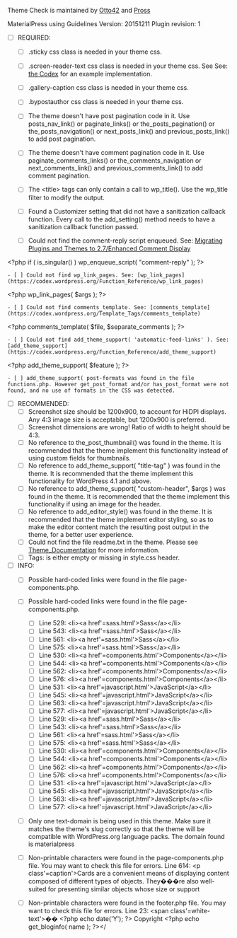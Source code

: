 
Theme Check is maintained by [Otto42](https://profiles.wordpress.org/otto42/) and [Pross](https://profiles.wordpress.org/pross/)

MaterialPress using Guidelines Version: 20151211 Plugin revision: 1

- [ ] REQUIRED:
	- [ ] .sticky css class is needed in your theme css.

	- [ ] .screen-reader-text css class is needed in your theme css. See See: [the Codex](http://codex.wordpress.org/CSS#WordPress_Generated_Classes) for an example implementation.

	- [ ] .gallery-caption css class is needed in your theme css.

	- [ ] .bypostauthor css class is needed in your theme css.

	- [ ] The theme doesn't have post pagination code in it. Use posts_nav_link() or paginate_links() or the_posts_pagination() or the_posts_navigation() or next_posts_link() and previous_posts_link() to add post pagination.

	- [ ] The theme doesn't have comment pagination code in it. Use paginate_comments_links() or the_comments_navigation or next_comments_link() and previous_comments_link() to add comment pagination.

	- [ ] The &#60;title&#62; tags can only contain a call to wp_title(). Use the wp_title filter to modify the output.

	- [ ] Found a Customizer setting that did not have a sanitization callback function. Every call to the add_setting() method needs to have a sanitization callback function passed.

	- [ ] Could not find the comment-reply script enqueued. See:
	[Migrating Plugins and Themes to 2.7/Enhanced Comment Display](https://codex.wordpress.org/Migrating_Plugins_and_Themes_to_2.7/Enhanced_Comment_Display)

 &#60;&#63;php if ( is_singular() ) wp_enqueue_script( "comment-reply" );&#32;&#63;&#62;

	- [ ] Could not find wp_link_pages. See: [wp_link_pages](https://codex.wordpress.org/Function_Reference/wp_link_pages)

 &#60;&#63;php wp_link_pages( $args );&#32;&#63;&#62;

	- [ ] Could not find comments_template. See: [comments_template](https://codex.wordpress.org/Template_Tags/comments_template)

 &#60;&#63;php comments_template( $file, $separate_comments );&#32;&#63;&#62;

	- [ ] Could not find add_theme_support( 'automatic-feed-links' ). See: [add_theme_support](https://codex.wordpress.org/Function_Reference/add_theme_support)

 &#60;&#63;php add_theme_support( $feature );&#32;&#63;&#62;

	- [ ] add_theme_support( post-formats was found in the file functions.php. However get_post_format and/or has_post_format were not found, and no use of formats in the CSS was detected.

- [ ] RECOMMENDED:
	- [ ] Screenshot size should be 1200x900, to account for HiDPI displays. Any 4:3 image size is acceptable, but 1200x900 is preferred.
	- [ ] Screenshot dimensions are wrong! Ratio of width to height should be 4:3.
	- [ ] No reference to the_post_thumbnail() was found in the theme. It is recommended that the theme implement this functionality instead of using custom fields for thumbnails.
	- [ ] No reference to add_theme_support( "title-tag" ) was found in the theme. It is recommended that the theme implement this functionality for WordPress 4.1 and above.
	- [ ] No reference to add_theme_support( "custom-header", $args ) was found in the theme. It is recommended that the theme implement this functionality if using an image for the header.
	- [ ] No reference to add_editor_style() was found in the theme. It is recommended that the theme implement editor styling, so as to make the editor content match the resulting post output in the theme, for a better user experience.
	- [ ] Could not find the file readme.txt in the theme. Please see [Theme_Documentation](https://codex.wordpress.org/Theme_Review#Theme_Documentation) for more information.
	- [ ] Tags: is either empty or missing in style.css header.

- [ ] INFO:
	- [ ] Possible hard-coded links were found in the file page-components.php.

	- [ ] Possible hard-coded links were found in the file page-components.php.

		- [ ] 	Line 529: &#60;li&#62;&#60;a href&#39;&#61;sass.html&#39;&#62;Sass&#60;&#47;a&#62;&#60;&#47;li&#62;
		- [ ] Line 543: &lt;li&#62;&#60;a href&#39;&#61;sass.html&#39;&#62;Sass&#60;&#47;a&#62;&#60;&#47;li&#62;
		- [ ] Line 561: &#60;li&#62;&#60;a href&#39;&#61;sass.html&#39;&#62;Sass&#60;&#47;a&#62;&#60;&#47;li&#62;
		- [ ] Line 575: &lt;li&#62;&#60;a href&#39;&#61;sass.html&#39;&#62;Sass&#60;&#47;a&#62;&#60;&#47;li&#62;
		- [ ] Line 530: &#60;li&#62;&#60;a href&#39;&#61;components.html&#39;&#62;Components&#60;&#47;a&#62;&#60;&#47;li&#62;
		- [ ] Line 544: &lt;li&#62;&#60;a href&#39;&#61;components.html&#39;&#62;Components&#60;&#47;a&#62;&#60;&#47;li&#62;
		- [ ] Line 562: &#60;li&#62;&#60;a href&#39;&#61;components.html&#39;&#62;Components&#60;&#47;a&#62;&#60;&#47;li&#62;
		- [ ] Line 576: &lt;li&#62;&#60;a href&#39;&#61;components.html&#39;&#62;Components&#60;&#47;a&#62;&#60;&#47;li&#62;
		- [ ] Line 531: &#60;li&#62;&#60;a href&#39;&#61;javascript.html&#39;&#62;JavaScript&#60;&#47;a&#62;&#60;&#47;li&#62;
		- [ ] Line 545: &lt;li&#62;&#60;a href&#39;&#61;javascript.html&#39;&#62;JavaScript&#60;&#47;a&#62;&#60;&#47;li&#62;
		- [ ] Line 563: &#60;li&#62;&#60;a href&#39;&#61;javascript.html&#39;&#62;JavaScript&#60;&#47;a&#62;&#60;&#47;li&#62;
		- [ ] Line 577: &lt;li&#62;&#60;a href&#39;&#61;javascript.html&#39;&#62;JavaScript&#60;&#47;a&#62;&#60;&#47;li&#62;
		- [ ] Line 529: &#60;li&#62;&#60;a href&#39;&#61;sass.html&#39;&#62;Sass&#60;&#47;a&#62;&#60;&#47;li&#62;
		- [ ] Line 543: &lt;li&#62;&#60;a href&#39;&#61;sass.html&#39;&#62;Sass&#60;&#47;a&#62;&#60;&#47;li&#62;
		- [ ] Line 561: &#60;li&#62;&#60;a href&#39;&#61;sass.html&#39;&#62;Sass&#60;&#47;a&#62;&#60;&#47;li&#62;
		- [ ] Line 575: &lt;li&#62;&#60;a href&#39;&#61;sass.html&#39;&#62;Sass&#60;&#47;a&#62;&#60;&#47;li&#62;
		- [ ] Line 530: &#60;li&#62;&#60;a href&#39;&#61;components.html&#39;&#62;Components&#60;&#47;a&#62;&#60;&#47;li&#62;
		- [ ] Line 544: &lt;li&#62;&#60;a href&#39;&#61;components.html&#39;&#62;Components&#60;&#47;a&#62;&#60;&#47;li&#62;
		- [ ] Line 562: &#60;li&#62;&#60;a href&#39;&#61;components.html&#39;&#62;Components&#60;&#47;a&#62;&#60;&#47;li&#62;
		- [ ] Line 576: &lt;li&#62;&#60;a href&#39;&#61;components.html&#39;&#62;Components&#60;&#47;a&#62;&#60;&#47;li&#62;
		- [ ] Line 531: &#60;li&#62;&#60;a href&#39;&#61;javascript.html&#39;&#62;JavaScript&#60;&#47;a&#62;&#60;&#47;li&#62;
		- [ ] Line 545: &lt;li&#62;&#60;a href&#39;&#61;javascript.html&#39;&#62;JavaScript&#60;&#47;a&#62;&#60;&#47;li&#62;
		- [ ] Line 563: &#60;li&#62;&#60;a href&#39;&#61;javascript.html&#39;&#62;JavaScript&#60;&#47;a&#62;&#60;&#47;li&#62;
		- [ ] Line 577: &lt;li&#62;&#60;a href&#39;&#61;javascript.html&#39;&#62;JavaScript&#60;&#47;a&#62;&#60;&#47;li&#62;

	- [ ] Only one text-domain is being used in this theme. Make sure it matches the theme's slug correctly so that the theme will be compatible with WordPress.org language packs.
The domain found is materialpress
	- [ ] Non-printable characters were found in the page-components.php file. You may want to check this file for errors.
Line 614: &#60;p class&#39;&#61;caption&#39;&#62;Cards are a convenient means of displaying content composed of different types of objects. They���re also well-suited for presenting similar objects whose size or support
	- [ ] Non-printable characters were found in the footer.php file. You may want to check this file for errors.
Line 23: &#60;span class&#39;&#61;white-text&#39;&#62;�� &#60;&#63;php echo date&#40;&#39;Y&#39;&#41;&#59;&#32;&#63;&#62; Copyright &#60;&#63;php echo get&#95;bloginfo&#40; name &#41;&#59;&#32;&#63;&#62;&#60;&#47;
